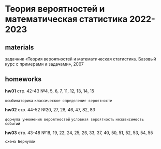 # Теория вероятностей и математическая статистика 2022-2023
materials
---
задачник «Теория вероятностей и математическая статистика. Базовый курс с примерами и задачами», 2007

homeworks
---
**hw01** стр. 42-43 №4, 5, 6, 7, 11, 12, 13, 14, 15

`комбинаторика` `классическое определение вероятности`

**hw02** стр. 44-52 №20, 27, 28, 46, 47, 82, 83

`формула умножения вероятностей` `условная вероятность` `независимость событий`

**hw03** стр. 43-48 №18, 19, 22, 24, 25, 26, 33, 37, 40, 50, 51, 52, 53, 54, 55

`схема Бернулли`
